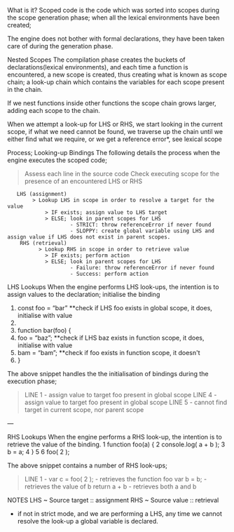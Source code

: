 What is it?
Scoped code is the code which was sorted into scopes during the scope generation phase; when all the lexical environments have been created;

The engine does not bother with formal declarations, they have been taken care of during the generation phase.

Nested Scopes
The compilation phase creates the buckets of declarations(lexical environments), and each time a function is encountered, a new scope is created, thus creating what is known as scope chain; a look-up chain which contains the variables for each scope present in the chain.

If we nest functions inside other functions the scope chain grows larger, adding each scope to the chain.

When we attempt a look-up for LHS or RHS, we start looking in the current scope, if what we need cannot be found,
we traverse up the chain until we either find what we require, or we get a reference error\*, see lexical scope

Process; Looking-up Bindings
The following details the process when the engine executes the scoped code;

> Assess each line in the source code
> Check executing scope for the presence of an encountered LHS or RHS

       LHS (assignment)
            > Lookup LHS in scope in order to resolve a target for the value
                > IF exists; assign value to LHS target
                > ELSE; look in parent scopes for LHS
                        - STRICT: throw referenceError if never found
                        - SLOPPY: create global variable using LHS and assign value if LHS does not exist in parent scopes.
        RHS (retrieval)
              > Lookup RHS in scope in order to retrieve value
                > IF exists; perform action
                > ELSE; look in parent scopes for LHS
                        - Failure: throw referenceError if never found
                        - Success: perform action

LHS Lookups
When the engine performs LHS look-ups, the intention is to assign values to the declaration; initialise the binding

1. const foo = “bar” \*\*check if LHS foo exists in global scope, it does, initialise with value
2.
3. function bar(foo) {
4. foo = “baz”; \*\*check if LHS baz exists in function scope, it does, initialise with value
5. bam = “bam”; \*\*check if foo exists in function scope, it doesn't
6. }

The above snippet handles the the initialisation of bindings during the execution phase;

> LINE 1 - assign value to target foo present in global scope
> LINE 4 - assign value to target foo present in global scope
> LINE 5 - cannot find target in current scope, nor parent scope

—

RHS Lookups
When the engine performs a RHS look-up, the intention is to retrieve the value of the binding.
1 function foo(a) {
2 console.log( a + b );
3 b = a;
4 }
5
6 foo( 2 );

The above snippet contains a number of RHS look-ups;

> LINE 1 - var c = foo( 2 ); - retrieves the function foo
> var b = b; - retrieves the value of b
> return a + b - retrieves both a and b

NOTES
LHS ~ Source target :: assignment
RHS ~ Source value :: retrieval

- if not in strict mode, and we are performing a LHS, any time we cannot resolve the look-up a global variable is declared.
